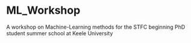 # ML_Workshop
A workshop on Machine-Learning methods for the STFC beginning PhD student summer school at Keele University
